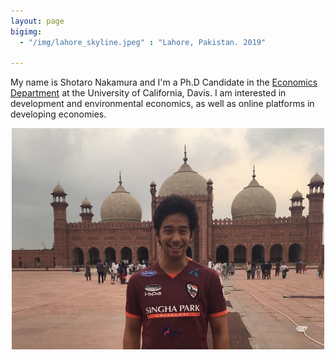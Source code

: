 ```yaml
---
layout: page
bigimg:
  - "/img/lahore_skyline.jpeg" : "Lahore, Pakistan. 2019"

---
```

My name is Shotaro Nakamura and I'm a Ph.D Candidate in the [Economics Department](https://economics.ucdavis.edu/) at the University of California, Davis. I am interested in development and environmental economics, as well as online platforms in developing economies.

<center>
<img src="/img/lahore_self.jpeg" length="500" width="500">
<center>

 
